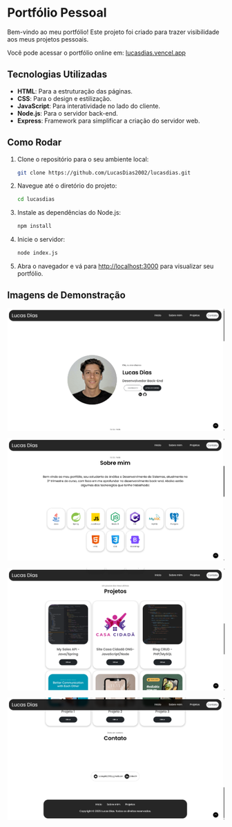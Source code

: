 
# Portfólio Pessoal

Bem-vindo ao meu portfólio! Este projeto foi criado para trazer visibilidade aos meus projetos pessoais.

Você pode acessar o portfólio online em: [lucasdias.vencel.app](https://lucasdias.vencel.app)

## Tecnologias Utilizadas

- **HTML**: Para a estruturação das páginas.
- **CSS**: Para o design e estilização.
- **JavaScript**: Para interatividade no lado do cliente.
- **Node.js**: Para o servidor back-end.
- **Express**: Framework para simplificar a criação do servidor web.

## Como Rodar

1. Clone o repositório para o seu ambiente local:
   ```bash
   git clone https://github.com/LucasDias2002/lucasdias.git
   ```

2. Navegue até o diretório do projeto:
   ```bash
   cd lucasdias
   ```

3. Instale as dependências do Node.js:
   ```bash
   npm install
   ```

4. Inicie o servidor:
   ```bash
   node index.js
   ```

5. Abra o navegador e vá para [http://localhost:3000](http://localhost:3000) para visualizar seu portfólio.

## Imagens de Demonstração

![Página Inicial](./public/docs/Home.png)

![Seção Sobre Mim](./public/docs/AboultMe.png)

![Seção de Projetos](./public/docs/Projects.png)

![Seção de Contato](./public/docs/Contact.png)
